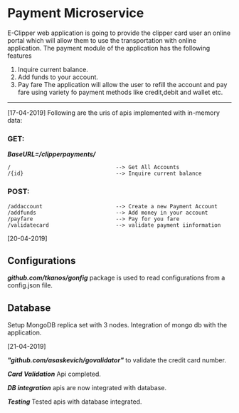 # Payment Microservice
E-Clipper web application is going to provide the clipper card user an online portal which will allow them to use the transportation
with online application. The payment module of the application has the following features
1. Inquire current balance.
2. Add funds to your account.
3. Pay fare 
The application will allow the user to refill the account and pay fare using variety fo payment methods like credit,debit and wallet etc.
-----
[17-04-2019]
Following are the uris of apis implemented with in-memory data:
### GET:
***BaseURL=/clipperpayments/***
```
/                                 --> Get All Accounts
/{id}                             --> Inquire current balance
```

### POST:
```
/addaccount                       --> Create a new Payment Account
/addfunds                         --> Add money in your account
/payfare                          --> Pay for you fare
/validatecard                     --> validate payment iinformation      
```
[20-04-2019]

## Configurations
***github.com/tkanos/gonfig*** package is used to read configurations from a config.json file. 

## Database 
Setup MongoDB replica set with 3 nodes. Integration of mongo db with the application. 


[21-04-2019]

***"github.com/asaskevich/govalidator"*** to validate the credit card number. 


***Card Validation*** Api completed.


***DB integration*** apis are now integrated with database.


***Testing*** Tested apis with database integrated.

